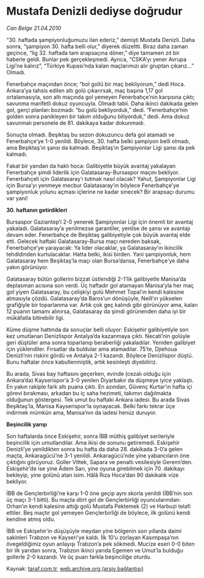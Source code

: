 # Mustafa Denizli dediyse doğrudur

*Can Belge 21.04.2010*

<div class="yazi"><p>“30. haftada şampiyonluğumuzu ilan ederiz,” demişti Mustafa Denizli. Daha sonra, “şampiyon 30. hafta belli olur,” diyerek düzeltti. Biraz daha zaman geçince, “lig 32. haftada tam arapsaçına döner,” diye tamamen zıt bir haberle geldi. Bunlar pek gerçekleşmedi. Ayrıca, “CSKA’yı yener Avrupa Ligi’ne kalırız”, “Türkiye Kupası’nda kalan maçlarımızı alır gruptan çıkarız...” Olmadı. </p>
<p>Fenerbahçe maçından önce; “bol gollü bir maç bekliyorum,” dedi Hoca. Ankara’ya tahsis edilen altı golü çıkarırsak, maç başına 1,17 gol ortalamasıyla, son altı maçında gol yemeyen Fenerbahçe’nin karşısına çıktı; savunma marifetli dokuz oyuncuyla. Olmadı tabii. Daha ikinci dakikada gelen gol, gerçi planları bozmadı: “bu golü bekliyorduk,” dedi. “Fenerbahçe’nin golden sonra panikleyen bir takım olduğunu biliyorduk,” dedi. Ama dokuz savunmalı personele de 81. dakikaya kadar dokunmadı. </p>
<p>Sonuçta olmadı. Beşiktaş bu sezon dokuzuncu defa gol atamadı ve Fenerbahçe’ye 1-0 yenildi. Böylece, 30. hafta belki şampiyon belli olmadı, ama Beşiktaş’ın şansı da kalmadı. Beşiktaş’ın Şampiyonlar Ligi şansı da pek kalmadı. </p>
<p>Fakat bir yandan da haklı hoca: Galibiyetle büyük avantaj yakalayan Fenerbahçe şimdi liderlik için Galatasaray-Bursaspor maçını bekliyor. Fenerbahçeli için Galatasaray’ı tutmak nasıl olacak? Yahut, Şampiyonlar Ligi için Bursa’yı yenmeye mecbur Galatasaray’ın böylece Fenerbahçe’ye şampiyonluk yolunu açması içlerine ne kadar sinecek? Bir arapsaçı durumu var yani! </p>
<p><b>30. h</b><b>aftanın getirdikleri</b></p>
<p>Bursaspor Gaziantep’i 2-0 yenerek Şampiyonlar Ligi için önemli bir avantaj yakaladı. Galatasaray’a yenilmezse garantiler, yenilse de şansı ve avantajı devam eder. Fenerbahçe de Beşiktaş galibiyetiyle çok büyük avantaj elde etti. Gelecek haftaki Galatasaray-Bursa maçı nereden baksak, Fenerbahçe’ye yarayacak: Ya lider olacaklar, ya Galatasaray’ın ikincilik tehdidinden kurtulacaklar. Hatta belki, ikisi birden. Yani şampiyonluk, hem Galatasaray hem Beşiktaş’la maçı olan Bursa’dansa, Fenerbahçe’ye daha yakın görünüyor. </p>
<p>Galatasaray bütün gollerini bizzat üstlendiği 2-1’lik galibiyetle Manisa’da deplasman acısına son verdi. Üç haftadır gol atamayan Manisa’yla her maç gol yiyen Galatasaray, bu çelişkiyi golü Mehmet Topal’ın kendi kalesine atmasıyla çözdü. Galatasaray’da Baros’un dönüşüyle, Neill’ın yükselen grafiğiyle bir toparlanma var. Artık çok geç kalındı gibi görünüyor ama, kalan 12 puanın tamamı alınırsa, Galatasaray da şimdi görünenden daha iyi bir mükâfatla bitirebilir ligi. </p>
<p>Küme düşme hattında da sonuçlar belli oluyor: Eskişehir galibiyetiyle son kez umutlanan Denizlispor Antalya’da kazanmaya çıktı. Necati’nin golüyle geri düştüler ama sonra toparlanıp beraberliği yakaladılar. Yeniden galibiyet için yüklendiler. Fırsatlar da buldular ama atamadılar. 75’te, Djiehoua Denizli’nin riskini gördü ve Antalya 2-1 kazandı. Böylece Denizlispor düştü. Bunu haftalar önce kabullenmiştik, artık kesinleşti diyebiliriz. </p>
<p>Bu arada, Sivas bay haftasını geçerken, evinde (cezalı olduğu için Ankara’da) Kayserispor’a 3-0 yenilen Diyarbakır da düşmeye iyice yaklaştı. En yakın rakiple fark altı puana çıktı. En azından, Güvenç Kurtar’ın hafta içi görevi bırakması, arkadan bu iç saha hezimeti, takımın dağılmakta olduğunun göstergesi. Tek umut bu haftaki Ankara iadesi. Bu arada Sivas Beşiktaş’la, Manisa Kayserispor’la oynayacak. Belki farkı tekrar üçe indirmek mümkün ama, Manisa’nın da iadesi henüz duruyor. </p>
<p><b>Beşincilik yarışı</b></p>
<p>Son haftalarda önce Eskişehir, sonra İBB müthiş galibiyet serileriyle beşincilik için umutlandılar. Ama ikisi de sonunu getiremedi. Eskişehir Denizli’ye yenildikten sonra bu hafta da daha 28. dakikada 3-0’a gelen maçta, Ankaragücü’ne 3-1 yenildi. Ankaragücü’nde yine yabancıların öne çıktığını görüyoruz. Goller Vittek, Sapara ve penaltı vesilesiyle Geremi’den. Eskişehir’de ise yine Âdem Sarı, yine oyuna girebilmek için 70. dakikayı bekleyip, yine golünü atan isim. Hâlâ Rıza Hoca’dan 90 dakikalık vize bekliyor. </p>
<p>İBB de Gençlerbirliği’ne karşı 1-0 öne geçip aynı skorla yenildi (İBB’nin son üç maçı 3-1 bitti). Bu maçta dört gol de Gençlerbirliği oyuncularından: Orhan’ın kendi kalesine attığı golü Mustafa Pektemek (2) ve Harbuzi telafi ettiler. Beş maçtır gol yemeyen Gençlerbirliği de böylece, ilk golünü kendi kendine atmış oldu. </p>
<p>İBB ve Eskişehir’in düşüşüyle meydan yine bölgenin son yıllarda daimi sakinleri Trabzon ve Kayseri’ye kaldı. İlk 10’u zorlayan Kasımpaşa’nın övegeldiğimiz oyun anlayışı Trabzon’a pek sökmedi. Mucize eseri 0-0 biten bir ilk yarıdan sonra, Trabzon ikinci yarıda Egemen ve Umut’la bulduğu gollerle 2-0 kazandı. Ve üç puan farkla beşinciliğe oturdu.</p></div>

Kaynak: [taraf.com.tr](http://www.taraf.com.tr:80/makale/10977.htm), [web.archive.org (arşiv bağlantısı)](http://web.archive.org/web/20100424050504/http://www.taraf.com.tr:80/makale/10977.htm)
